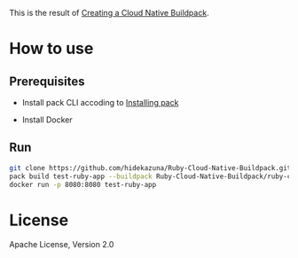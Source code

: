 This is the result of [Creating a Cloud Native Buildpack](https://buildpacks.io/docs/create-buildpack/).

# How to use

## Prerequisites

* Install pack CLI accoding to [Installing pack](https://buildpacks.io/docs/using-pack/install-pack/)

* Install Docker

## Run

```bash
git clone https://github.com/hidekazuna/Ruby-Cloud-Native-Buildpack.git
pack build test-ruby-app --buildpack Ruby-Cloud-Native-Buildpack/ruby-cnb  --path Ruby-Cloud-Native-Buildpack/ruby-sample-app/
docker run -p 8080:8080 test-ruby-app
```

# License

Apache License, Version 2.0

